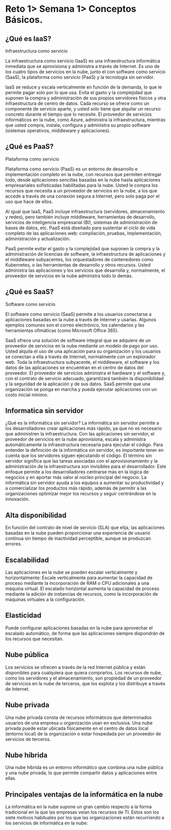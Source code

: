 # Reto 1> Semana 1>  Conceptos Básicos.
## ¿Qué es IaaS?
Infraestructura como servicio

La infraestructura como servicio (IaaS) es una infraestructura informática inmediata que se aprovisiona y administra a través de Internet. Es uno de los cuatro tipos de servicios en la nube, junto el con software como servicio (SaaS), la plataforma como servicio (PaaS) y la tecnología sin servidor.

IaaS se reduce y escala verticalmente en función de la demanda, lo que le permite pagar solo por lo que usa. Evita el gasto y la complejidad que suponen la compra y administración de sus propios servidores físicos y otra infraestructura de centro de datos. Cada recurso se ofrece como un componente de servicio aparte, y usted solo tiene que alquilar un recurso concreto durante el tiempo que lo necesite. El proveedor de servicios informáticos en la nube, como Azure, administra la infraestructura, mientras que usted compra, instala, configura y administra su propio software (sistemas operativos, middleware y aplicaciones).


## ¿Qué es PaaS?
Plataforma como servicio

Plataforma como servicio (PaaS) es un entorno de desarrollo e implementación completo en la nube, con recursos que permiten entregar todo, desde aplicaciones sencillas basadas en la nube hasta aplicaciones empresariales sofisticadas habilitadas para la nube. Usted le compra los recursos que necesita a un proveedor de servicios en la nube, a los que accede a través de una conexión segura a Internet, pero solo paga por el uso que hace de ellos.

Al igual que IaaS, PaaS incluye infraestructura (servidores, almacenamiento y redes), pero también incluye middleware, herramientas de desarrollo, servicios de inteligencia empresarial (BI), sistemas de administración de bases de datos, etc. PaaS está diseñado para sustentar el ciclo de vida completo de las aplicaciones web: compilación, pruebas, implementación, administración y actualización.

PaaS permite evitar el gasto y la complejidad que suponen la compra y la administración de licencias de software, la infraestructura de aplicaciones y el middleware subyacentes, los orquestadores de contenedores como Kubernetes, o las herramientas de desarrollo y otros recursos. Usted administra las aplicaciones y los servicios que desarrolla y, normalmente, el proveedor de servicios en la nube administra todo lo demás.


## ¿Qué es SaaS?
Software como servicio

El software como servicio (SaaS) permite a los usuarios conectarse a aplicaciones basadas en la nube a través de Internet y usarlas. Algunos ejemplos comunes son el correo electrónico, los calendarios y las herramientas ofimáticas (como Microsoft Office 365).

SaaS ofrece una solución de software integral que se adquiere de un proveedor de servicios en la nube mediante un modelo de pago por uso. Usted alquila el uso de una aplicación para su organización y los usuarios se conectan a ella a través de Internet, normalmente con un explorador web. Toda la infraestructura subyacente, el middleware, el software y los datos de las aplicaciones se encuentran en el centro de datos del proveedor. El proveedor de servicios administra el hardware y el software y, con el contrato de servicio adecuado, garantizará también la disponibilidad y la seguridad de la aplicación y de sus datos. SaaS permite que una organización se ponga en marcha y pueda ejecutar aplicaciones con un costo inicial mínimo.


## Informatica sin servidor

¿Qué es la informática sin servidor?
La informática sin servidor permite a los desarrolladores crear aplicaciones más rápido, ya que no es necesario que administren la infraestructura. Con las aplicaciones sin servidor, el proveedor de servicios en la nube aprovisiona, escala y administra automáticamente la infraestructura necesaria para ejecutar el código.
Para entender la definición de la informática sin servidor, es importante tener en cuenta que los servidores siguen ejecutando el código. El término sin servidor significa que las tareas asociadas con el aprovisionamiento y la administración de la infraestructura son invisibles para el desarrollador. Este enfoque permite a los desarrolladores centrarse más en la lógica de negocios y en aportar más valor al núcleo principal del negocio. La informática sin servidor ayuda a los equipos a aumentar su productividad y a comercializar los productos más rápido, además de permitir a las organizaciones optimizar mejor los recursos y seguir centrándose en la innovación.


## Alta disponibilidad

En función del contrato de nivel de servicio (SLA) que elija, las aplicaciones basadas en la nube pueden proporcionar una experiencia de usuario continua sin tiempo de inactividad perceptible, aunque se produzcan errores.

## Escalabilidad

Las aplicaciones en la nube se pueden escalar verticalmente y horizontalmente:
Escale verticalmente para aumentar la capacidad de proceso mediante la incorporación de RAM o CPU adicionales a una máquina virtual.
El escalado horizontal aumenta la capacidad de proceso mediante la adición de instancias de recursos, como la incorporación de máquinas virtuales a la configuración.


## Elasticidad

Puede configurar aplicaciones basadas en la nube para aprovechar el escalado automático, de forma que las aplicaciones siempre dispondrán de los recursos que necesitan.

## Nube pública	

Los servicios se ofrecen a través de la red Internet pública y están disponibles para cualquiera que quiera comprarlos. Los recursos de nube, como los servidores y el almacenamiento, son propiedad de un proveedor de servicios en la nube de terceros, que los explota y los distribuye a través de Internet.


## Nube privada	

Una nube privada consta de recursos informáticos que determinados usuarios de una empresa u organización usan en exclusiva. Una nube privada puede estar ubicada físicamente en el centro de datos local (entorno local) de la organización o estar hospedada por un proveedor de servicios de terceros.


## Nube híbrida	

Una nube híbrida es un entorno informático que combina una nube pública y una nube privada, lo que permite compartir datos y aplicaciones entre ellas.

## Principales ventajas de la informática en la nube

La informática en la nube supone un gran cambio respecto a la forma tradicional en la que las empresas veían los recursos de TI. Estos son los siete motivos habituales por los que las organizaciones están recurriendo a los servicios de informática en la nube:
